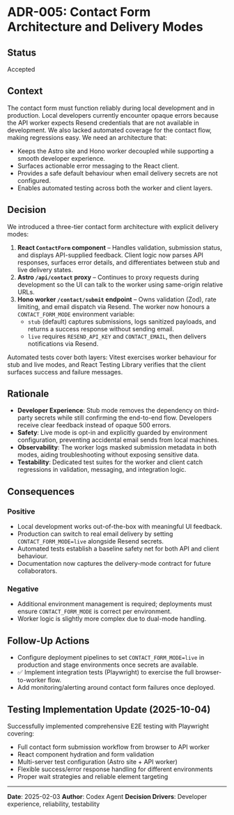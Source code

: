 # ADR-005: Contact Form Architecture and Delivery Modes

## Status
Accepted

## Context
The contact form must function reliably during local development and in production. Local developers currently encounter opaque errors because the API worker expects Resend credentials that are not available in development. We also lacked automated coverage for the contact flow, making regressions easy. We need an architecture that:

- Keeps the Astro site and Hono worker decoupled while supporting a smooth developer experience.
- Surfaces actionable error messaging to the React client.
- Provides a safe default behaviour when email delivery secrets are not configured.
- Enables automated testing across both the worker and client layers.

## Decision
We introduced a three-tier contact form architecture with explicit delivery modes:

1. **React `ContactForm` component** – Handles validation, submission status, and displays API-supplied feedback. Client logic now parses API responses, surfaces error details, and differentiates between stub and live delivery states.
2. **Astro `/api/contact` proxy** – Continues to proxy requests during development so the UI can talk to the worker using same-origin relative URLs.
3. **Hono worker `/contact/submit` endpoint** – Owns validation (Zod), rate limiting, and email dispatch via Resend. The worker now honours a `CONTACT_FORM_MODE` environment variable:
   - `stub` (default) captures submissions, logs sanitized payloads, and returns a success response without sending email.
   - `live` requires `RESEND_API_KEY` and `CONTACT_EMAIL`, then delivers notifications via Resend.

Automated tests cover both layers: Vitest exercises worker behaviour for stub and live modes, and React Testing Library verifies that the client surfaces success and failure messages.

## Rationale
- **Developer Experience**: Stub mode removes the dependency on third-party secrets while still confirming the end-to-end flow. Developers receive clear feedback instead of opaque 500 errors.
- **Safety**: Live mode is opt-in and explicitly guarded by environment configuration, preventing accidental email sends from local machines.
- **Observability**: The worker logs masked submission metadata in both modes, aiding troubleshooting without exposing sensitive data.
- **Testability**: Dedicated test suites for the worker and client catch regressions in validation, messaging, and integration logic.

## Consequences
### Positive
- Local development works out-of-the-box with meaningful UI feedback.
- Production can switch to real email delivery by setting `CONTACT_FORM_MODE=live` alongside Resend secrets.
- Automated tests establish a baseline safety net for both API and client behaviour.
- Documentation now captures the delivery-mode contract for future collaborators.

### Negative
- Additional environment management is required; deployments must ensure `CONTACT_FORM_MODE` is correct per environment.
- Worker logic is slightly more complex due to dual-mode handling.

## Follow-Up Actions
- Configure deployment pipelines to set `CONTACT_FORM_MODE=live` in production and stage environments once secrets are available.
- ✅ Implement integration tests (Playwright) to exercise the full browser-to-worker flow.
- Add monitoring/alerting around contact form failures once deployed.

## Testing Implementation Update (2025-10-04)
Successfully implemented comprehensive E2E testing with Playwright covering:
- Full contact form submission workflow from browser to API worker
- React component hydration and form validation
- Multi-server test configuration (Astro site + API worker)
- Flexible success/error response handling for different environments
- Proper wait strategies and reliable element targeting

---
**Date**: 2025-02-03  **Author**: Codex Agent  **Decision Drivers**: Developer experience, reliability, testability
